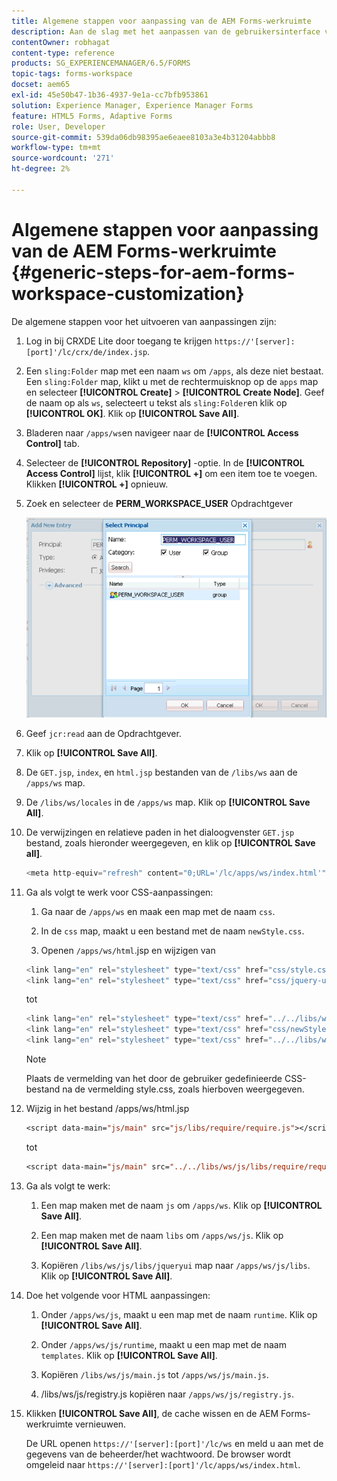 ```yaml
---
title: Algemene stappen voor aanpassing van de AEM Forms-werkruimte
description: Aan de slag met het aanpassen van de gebruikersinterface van de Adobe Experience Manager Forms-werkruimte.
contentOwner: robhagat
content-type: reference
products: SG_EXPERIENCEMANAGER/6.5/FORMS
topic-tags: forms-workspace
docset: aem65
exl-id: 45e50b47-1b36-4937-9e1a-cc7bfb953861
solution: Experience Manager, Experience Manager Forms
feature: HTML5 Forms, Adaptive Forms
role: User, Developer
source-git-commit: 539da06db98395ae6eaee8103a3e4b31204abbb8
workflow-type: tm+mt
source-wordcount: '271'
ht-degree: 2%

---
```


# Algemene stappen voor aanpassing van de AEM Forms-werkruimte {#generic-steps-for-aem-forms-workspace-customization}

De algemene stappen voor het uitvoeren van aanpassingen zijn:

1. Log in bij CRXDE Lite door toegang te krijgen `https://'[server]:[port]'/lc/crx/de/index.jsp`.
1. Een `sling:Folder` map met een naam `ws` om `/apps`, als deze niet bestaat. Een `sling:Folder` map, klikt u met de rechtermuisknop op de `apps` map en selecteer **[!UICONTROL Create]** > **[!UICONTROL Create Node]**. Geef de naam op als `ws`, selecteert u tekst als `sling:Folder`en klik op **[!UICONTROL OK]**. Klik op **[!UICONTROL Save All]**.
1. Bladeren naar `/apps/ws`en navigeer naar de **[!UICONTROL Access Control]** tab.
1. Selecteer de **[!UICONTROL Repository]** -optie. In de **[!UICONTROL Access Control]** lijst, klik **[!UICONTROL +]** om een item toe te voegen. Klikken **[!UICONTROL +]** opnieuw.
1. Zoek en selecteer de **PERM_WORKSPACE_USER** Opdrachtgever

   ![Selecteer PERM_WORKSPACE_USER principal als onderdeel van de algemene stappen om de HTML Workspace aan te passen](assets/perm_workspace_user.png)

1. Geef `jcr:read` aan de Opdrachtgever.
1. Klik op **[!UICONTROL Save All]**.
1. De `GET.jsp`, `index`, en `html.jsp` bestanden van de `/libs/ws` aan de `/apps/ws` map.
1. De `/libs/ws/locales` in de `/apps/ws` map. Klik op **[!UICONTROL Save All]**.
1. De verwijzingen en relatieve paden in het dialoogvenster `GET.jsp` bestand, zoals hieronder weergegeven, en klik op **[!UICONTROL Save all]**.

   ```javascript
   <meta http-equiv="refresh" content="0;URL='/lc/apps/ws/index.html'" />
   ```

1. Ga als volgt te werk voor CSS-aanpassingen:

   1. Ga naar de `/apps/ws` en maak een map met de naam `css`.

   1. In de `css` map, maakt u een bestand met de naam `newStyle.css`.

   1. Openen `/apps/ws/html`.jsp en wijzigen van

   ```javascript
   <link lang="en" rel="stylesheet" type="text/css" href="css/style.css" />
   <link lang="en" rel="stylesheet" type="text/css" href="css/jquery-ui.css"/>
   ```

   tot

   ```javascript
   <link lang="en" rel="stylesheet" type="text/css" href="../../libs/ws/css/style.css" />
   <link lang="en" rel="stylesheet" type="text/css" href="css/newStyle.css" />
   <link lang="en" rel="stylesheet" type="text/css" href="../../libs/ws/css/jquery-ui.css"/>
   ```

   >[!NOTE]
   >
   >Plaats de vermelding van het door de gebruiker gedefinieerde CSS-bestand na de vermelding style.css, zoals hierboven weergegeven.

1. Wijzig in het bestand /apps/ws/html.jsp

   ```jsp
   <script data-main="js/main" src="js/libs/require/require.js"></script>
   ```

   tot

   ```jsp
   <script data-main="js/main" src="../../libs/ws/js/libs/require/require.js"></script>
   ```

1. Ga als volgt te werk:

   1. Een map maken met de naam `js` om `/apps/ws`. Klik op **[!UICONTROL Save All]**.

   1. Een map maken met de naam `libs` om `/apps/ws/js`. Klik op **[!UICONTROL Save All]**.

   1. Kopiëren `/libs/ws/js/libs/jqueryui` map naar `/apps/ws/js/libs`. Klik op **[!UICONTROL Save All]**.

1. Doe het volgende voor HTML aanpassingen:

   1. Onder `/apps/ws/js`, maakt u een map met de naam `runtime`. Klik op **[!UICONTROL Save All]**.

   1. Onder `/apps/ws/js/runtime`, maakt u een map met de naam `templates`. Klik op **[!UICONTROL Save All]**.

   1. Kopiëren `/libs/ws/js/main.js` tot `/apps/ws/js/main.js`.

   1. /libs/ws/js/registry.js kopiëren naar `/apps/ws/js/registry.js`.

1. Klikken **[!UICONTROL Save All]**, de cache wissen en de AEM Forms-werkruimte vernieuwen.

   De URL openen `https://'[server]:[port]'/lc/ws` en meld u aan met de gegevens van de beheerder/het wachtwoord. De browser wordt omgeleid naar `https://'[server]:[port]'/lc/apps/ws/index.html`.
